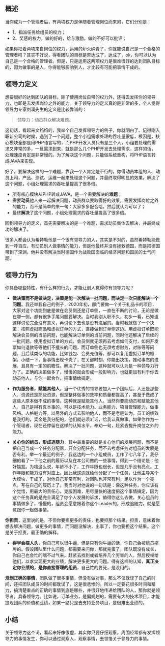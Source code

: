 ## 概述

当你成为一个管理者后，有两项权力是伴随着管理岗位而来的，它们分别是：

- 1、指派任务给组员的权力；
- 2、奖惩的权力，做的好的，给与激励，做的不好可以批评；

如果你把着两项来自岗位的权力，运用的炉火纯青了，你就能说自己是一个合格的管理者吗？其实不好说，得看团队的目标是否达成了，达成了，ok，你可以认为自己是一个合格的管理者。但是，只是运用这两项权力是很难很好的达到团队目标的，因为做事的是人，你得能够影响到人，才比较有可能把事情干成的。

## 领导力定义

想要很好的达到团队的目标，除了使用岗位自带的权力外，还得去发挥你的领导力，也即是去发挥岗位之外的能力。关于领导力的定义真的是非常的多，个人觉得领导力专家刘澜先生的定义是比较靠谱的：

> 领导力：动员群众解决难题。

这句话，看起来文绉绉的，我举个自己发挥领导力的例子，你就明白了。记得刚入职新公司的时候，遇到了一个问题，整个小组需求处理的吞吐量很低，根因是，核心模块全部是用PHP语言写的，而PHP开发人员只有是三个人，小组要处理的需求又非常的多，一旦需求到来，就是那么几个PHP开发去处理需求，这样的话，处理速度肯定是非常慢的。为了解决这个问题，只能做系统重构，将PHP语言转成JAVA来实现。

好了，要解决这样的一个难题，靠我一个人肯定是不行的，你得动员本组的人、动员上司，产品、测试、运维一起来处理这个问题，并最终取得明显的效果，解决了这个问题，小组处理需求的吞吐量提高了很多倍。

- 所有核心模块从PHP转成JAVA，是一个需要解决的**难题**；
- 需要**动员**他人来一起解决问题，动员群众要取得好的效果，需要发挥岗位之外的能力，而不是简单的来一句：大家多多配合哈。然后就认为可以了；
- 最终**解决**了这个问题，小组处理需求的吞吐量提高了很多倍。

回到领导力的定义，首先需要解决的是一个难题，需求动员集体去解决，并最终成功的解决了。

很多人都会认为希特勒他是一个很有领导力的人，其实是不对的，虽然希特勒能做到一呼百应，有动员别人做事情的能力，但是他最终并没有拯救德国，而是把德国带到了深渊，他并没有解决当时德国作为战败国面临的经济问题和国民的士气问题。

## 领导力行为

你具备哪些特性，有什么样的行为，才能让别人觉得你有领导力呢？

- **做决策而不是做决定，决策是能一次解决一批问题，而决定一次只能解决一个问题**。我还举我自己的例子，2020年初，部门要做一个关于礼品卡的项目，大家对这个功能到底是做在会员侧还是订单侧，一直在不断的讨论，无论是做在哪一侧，都有很多手尾问题要解决。当时我刚入职不久，初步一看，已知道这样讨论完全没有意义，再讨论下去也是没有进展的。当时我就做了一个决策：按照虚拟商品和虚拟订单的方式，直接做到订单侧这边。用虚拟订单既能解决会员侧的当前问题，也能解决订单侧的当前问题，同时他还解决了后续的一批问题。使用虚拟订单的方式，会员侧就无须再去考虑如何支付，如何开发票如何退款等等他们不擅长的问题，而订单侧也无须考虑财务，对账等等问题，且后续类似的功能，比如钱包、会员充值等，都可以复用虚拟订单的框架。小结一下，当事情出现卡壳了，在关键时刻，你能出决策，推动事态的进展，且具有一定的前瞻性，解决了一批问题，这种就可以认为是一种领导力行为了。正确的决策做多了，慢慢的就会形成一股影响力，也就更加有利于你去动员他人，与你一起合作，把事情给搞定。

- **作为服务者，赋能其他人**，当一个优秀的领导者加入一个团队后，人还是那些人，资源还是那些资源，但是整体做事的效率和质量都提高了，甚至于做成了这些人原本做不成的事情，这种就是赋能其他人。当然你要能动员和赋能其他人，自己是得有真本事的，可以是技术能力、业务能力、项目管理能力，做事风格、人格魅力等，以另外的方式去影响他人，而不是老是认为，员工的绩效是我打的，奖金是我分配的，他们就必须听话，给我认真做事。如果你作为一个管理者，现在还停留在这样的认知水平，奉劝一句，赶紧去提升岗位之外的能力。

- **关心你的组员，形成追随力**，其中最重要的就是关心他们的发展问题，而不是把自己当成一个任务分配器，只会分配任务，而不去考虑任务对组员的发展是否有利。举一个最近的例子，我这边的一个小组成员，工作了七八年了，我仔细的看了一下他之前的履历以及在本公司做的一些事情，得到一个结论是：他好尴尬。为啥这么说，年龄不小了，工作年限也很长，但是几乎没有亮点。工作年限和能力没有对应上。因此我这边就给他分配了一个任务，让他主导某个大模块，干成了，对他自己非常有利，对团队也非常有利，足以作为一个亮点，写在自己的履历上了。我当时对他说的一句话是：像这种任务，你应该有个觉悟，用最大的责任心，克服困难，用尽量快的速度把这个事情搞定，因为这个任务真的是完全满足了你个人发展的诉求，值得你这么去做。关心组员的事情做多了，慢慢的，组员会愿意跟着你这个Leader的，形成追随力。就是愿意跟你一起做事情。


**你担责**，这里说的是，不但你要担更多的责任，也要担那个结果。担责，意味着你想去解决问题，做更多的事情，而问题没解决，出事了，你也要担这个结果。这个是关于担责，最正确的解释。

- **得学会摆人头**，你自己可以很牛逼，但是只有你牛逼的话，你自己会被组员拖垮的。假设团队里什么问题，都需要来问你，那就完蛋了，团队既没有成长，你自己也会忙的喘不过气来。赶紧去找到或者培养几个厉害的人，然后授权给他们，以求实现更大的业绩，解决更多更大的问题。得有这样的认知，**真正决定你业绩的，是你直接管理的组员**，自己忙的要死，是没用的。

**规划正确的事情**，团队做了很多事情，但没有做对事，那么不仅耽误了自己的时间，还把团队成员的时间都耽误了，这是很悲惨的。所以一定要花很多时间和精力，搞清楚重点的正确的事情到底是哪些，并很好地传递给团队的人，那你就是领导者，具备领导力。比如说，订单业务，是偏规划的，需要有大的技术项目，才能提现团队的价值和业绩，如果一路只是去支持业务项目，是很难出业绩的。

## 小结

关于领导力这个词，看起来好像很虚，其实你只要仔细观察，周围经常都有发挥领导力的事情发生，你可以通过观察人，观察事情，去领悟关于领导力的事情。
